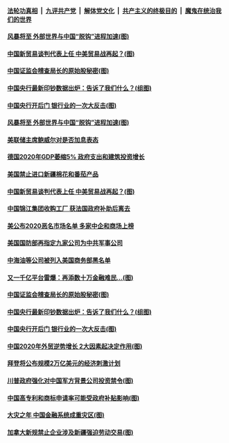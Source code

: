 

####  [法轮功真相](../../../../basic/blob/master/README.md?t=01160531) &nbsp;|&nbsp; [九评共产党](../../../../9ping.md/blob/master/README.md?t=01160531) &nbsp;|&nbsp; [解体党文化](../../../../jtdwh.md/blob/master/README.md?t=01160531)  &nbsp;|&nbsp; [共产主义的终极目的](../../../../gczydzjmd.md/blob/master/README.md?t=01160531) &nbsp;|&nbsp; [魔鬼在统治我们的世界](../../../../mgztzwmdsj.md/blob/master/README.md?t=01160531) 

#### [风暴将至 外部世界与中国“脱钩”进程加速(图)](../pages/p5/959259.md?t=01160531) 

#### [中国新贸易谈判代表上任 中美贸易战再起？(图)](../pages/p5/959255.md?t=01160531) 

#### [中国证监会稽查局长的原始股秘密(图)](../pages/p5/959189.md?t=01160531) 

#### [中国央行最新印钞数据出炉：告诉了我们什么？(组图)](../pages/p5/959165.md?t=01160531) 

#### [中国央行开后门 银行业的一次大反击(图)](../pages/p5/959147.md?t=01160531) 


#### [风暴将至 外部世界与中国“脱钩”进程加速(图)](../pages/p5/959259.md?t=01160531) 

#### [美联储主席鲍威尔对是否加息表态](../pages/p5/959269.md?t=01160531) 

#### [德国2020年GDP萎缩5% 政府支出和建筑投资增长](../pages/p5/959268.md?t=01160531) 

#### [美国禁止进口新疆棉花和番茄产品](../pages/p5/959267.md?t=01160531) 

#### [中国新贸易谈判代表上任 中美贸易战再起？(图)](../pages/p5/959255.md?t=01160531) 

#### [中国锦江集团收购工厂 获法国政府补助后离去](../pages/p5/959248.md?t=01160531) 

#### [美公布2020恶名市场名单 多家中企和商场上榜](../pages/p5/959246.md?t=01160531) 

#### [美国国防部再指定九家公司为中共军事公司](../pages/p5/959245.md?t=01160531) 

#### [中海油等公司被列入美国商务部黑名单](../pages/p5/959244.md?t=01160531) 

#### [又一千亿平台雷爆：再添数十万金融难民…(图)](../pages/p5/959169.md?t=01160531) 

#### [中国证监会稽查局长的原始股秘密(图)](../pages/p5/959189.md?t=01160531) 

#### [中国央行最新印钞数据出炉：告诉了我们什么？(组图)](../pages/p5/959165.md?t=01160531) 

#### [中国央行开后门 银行业的一次大反击(图)](../pages/p5/959147.md?t=01160531) 


#### [中国2020年外贸逆势增长 2大因素起决定作用(图)](../pages/p5/959122.md?t=01160531) 

#### [拜登将公布规模2万亿美元的经济刺激计划](../pages/p5/959115.md?t=01160531) 

#### [川普政府强化对中国军方背景公司投资禁令(图)](../pages/p5/959108.md?t=01160531) 

#### [中国高专利和商标申请率可能受政府补贴影响(图)](../pages/p5/959037.md?t=01160531) 

#### [大灾之年 中国金融系统成重灾区(图)](../pages/p5/959032.md?t=01160531) 

#### [加拿大新规禁止企业涉及新疆强迫劳动交易(图)](../pages/p5/959030.md?t=01160531) 

